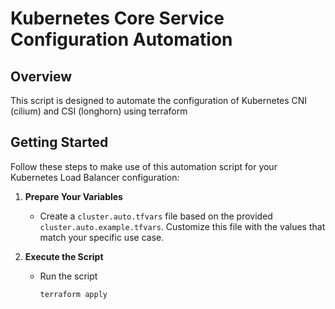 # Kubernetes Core Service Configuration Automation

## Overview

This script is designed to automate the configuration of Kubernetes CNI (cilium) and CSI (longhorn) using terraform

## Getting Started

Follow these steps to make use of this automation script for your Kubernetes Load Balancer configuration:

1. **Prepare Your Variables**
   - Create a `cluster.auto.tfvars` file based on the provided `cluster.auto.example.tfvars`. Customize this file with the values that match your specific use case.

2. **Execute the Script**
   - Run the script
     ```
     terraform apply
     ```
